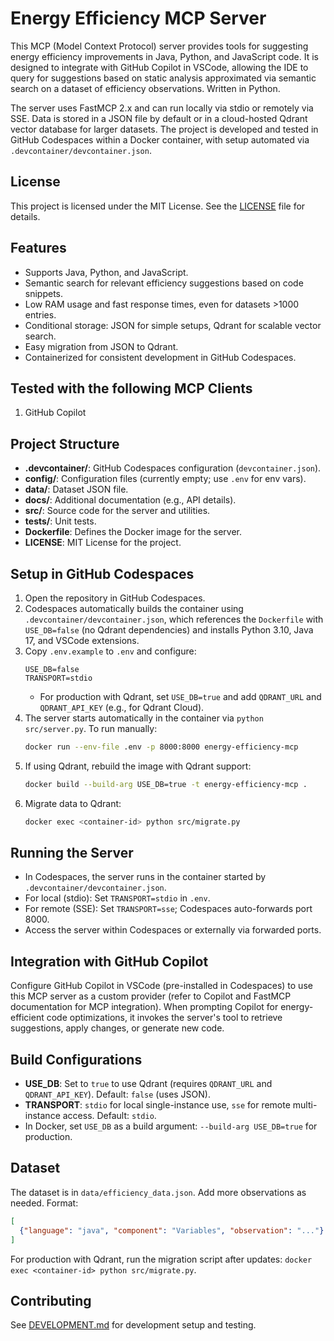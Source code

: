 # Energy Efficiency MCP Server

This MCP (Model Context Protocol) server provides tools for suggesting energy efficiency improvements in Java, Python, and JavaScript code. It is designed to integrate with GitHub Copilot in VSCode, allowing the IDE to query for suggestions based on static analysis approximated via semantic search on a dataset of efficiency observations. Written in Python.

The server uses FastMCP 2.x and can run locally via stdio or remotely via SSE. Data is stored in a JSON file by default or in a cloud-hosted Qdrant vector database for larger datasets. The project is developed and tested in GitHub Codespaces within a Docker container, with setup automated via `.devcontainer/devcontainer.json`.

## License
This project is licensed under the MIT License. See the [LICENSE](LICENSE) file for details.

## Features
- Supports Java, Python, and JavaScript.
- Semantic search for relevant efficiency suggestions based on code snippets.
- Low RAM usage and fast response times, even for datasets >1000 entries.
- Conditional storage: JSON for simple setups, Qdrant for scalable vector search.
- Easy migration from JSON to Qdrant.
- Containerized for consistent development in GitHub Codespaces.

## Tested with the following MCP Clients
1. GitHub Copilot

## Project Structure
- **.devcontainer/**: GitHub Codespaces configuration (`devcontainer.json`).
- **config/**: Configuration files (currently empty; use `.env` for env vars).
- **data/**: Dataset JSON file.
- **docs/**: Additional documentation (e.g., API details).
- **src/**: Source code for the server and utilities.
- **tests/**: Unit tests.
- **Dockerfile**: Defines the Docker image for the server.
- **LICENSE**: MIT License for the project.

## Setup in GitHub Codespaces
1. Open the repository in GitHub Codespaces.
2. Codespaces automatically builds the container using `.devcontainer/devcontainer.json`, which references the `Dockerfile` with `USE_DB=false` (no Qdrant dependencies) and installs Python 3.10, Java 17, and VSCode extensions.
3. Copy `.env.example` to `.env` and configure:
   ```
   USE_DB=false
   TRANSPORT=stdio
   ```
   - For production with Qdrant, set `USE_DB=true` and add `QDRANT_URL` and `QDRANT_API_KEY` (e.g., for Qdrant Cloud).
4. The server starts automatically in the container via `python src/server.py`. To run manually:
   ```bash
   docker run --env-file .env -p 8000:8000 energy-efficiency-mcp
   ```
5. If using Qdrant, rebuild the image with Qdrant support:
   ```bash
   docker build --build-arg USE_DB=true -t energy-efficiency-mcp .
   ```
6. Migrate data to Qdrant:
   ```bash
   docker exec <container-id> python src/migrate.py
   ```

## Running the Server
- In Codespaces, the server runs in the container started by `.devcontainer/devcontainer.json`.
- For local (stdio): Set `TRANSPORT=stdio` in `.env`.
- For remote (SSE): Set `TRANSPORT=sse`; Codespaces auto-forwards port 8000.
- Access the server within Codespaces or externally via forwarded ports.

## Integration with GitHub Copilot
Configure GitHub Copilot in VSCode (pre-installed in Codespaces) to use this MCP server as a custom provider (refer to Copilot and FastMCP documentation for MCP integration). When prompting Copilot for energy-efficient code optimizations, it invokes the server's tool to retrieve suggestions, apply changes, or generate new code.

## Build Configurations
- **USE_DB**: Set to `true` to use Qdrant (requires `QDRANT_URL` and `QDRANT_API_KEY`). Default: `false` (uses JSON).
- **TRANSPORT**: `stdio` for local single-instance use, `sse` for remote multi-instance access. Default: `stdio`.
- In Docker, set `USE_DB` as a build argument: `--build-arg USE_DB=true` for production.

## Dataset
The dataset is in `data/efficiency_data.json`. Add more observations as needed. Format:
```json
[
  {"language": "java", "component": "Variables", "observation": "..."}
]
```
For production with Qdrant, run the migration script after updates: `docker exec <container-id> python src/migrate.py`.

## Contributing
See [DEVELOPMENT.md](DEVELOPMENT.md) for development setup and testing.
